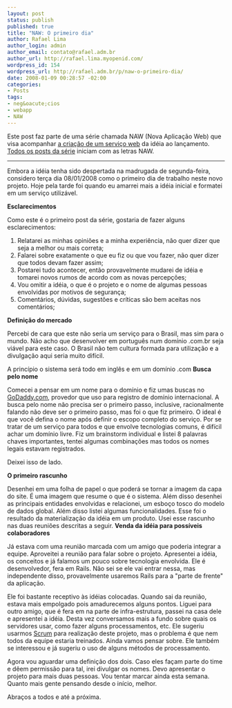 ```yaml
--- 
layout: post
status: publish
published: true
title: "NAW: O primeiro dia"
author: Rafael Lima
author_login: admin
author_email: contato@rafael.adm.br
author_url: http://rafael.lima.myopenid.com/
wordpress_id: 154
wordpress_url: http://rafael.adm.br/p/naw-o-primeiro-dia/
date: 2008-01-09 00:28:57 -02:00
categories: 
- Posts
tags: 
- neg&oacute;cios
- webapp
- NAW
---
```

Este post faz parte de uma s&eacute;rie chamada NAW (Nova Aplica&ccedil;&atilde;o Web) que visa acompanhar <a href="http://rafael.adm.br/p/que-tal-acompanhar-o-nascimento-de-um-servico-web/">a cria&ccedil;&atilde;o de um servi&ccedil;o web</a> da id&eacute;ia ao lan&ccedil;amento. <a href="http://rafael.adm.br/tag/naw">Todos os posts da s&eacute;rie</a> iniciam com as letras NAW.
<hr />Embora a id&eacute;ia tenha sido despertada na madrugada de segunda-feira, considero ter&ccedil;a dia 08/01/2008 como o primeiro dia de trabalho neste novo projeto. Hoje pela tarde foi quando eu amarrei mais a id&eacute;ia inicial e formatei em um servi&ccedil;o utiliz&aacute;vel.

<strong>Esclarecimentos</strong>

Como este &eacute; o primeiro post da s&eacute;rie, gostaria de fazer alguns esclarecimentos:
<ol>
	<li>Relatarei as minhas opini&otilde;es e a minha experi&ecirc;ncia, n&atilde;o quer dizer que seja a melhor ou mais correta;</li>
	<li>Falarei sobre exatamente o que eu fiz ou que vou fazer, n&atilde;o quer dizer que todos devam fazer assim;</li>
	<li>Postarei tudo acontecer, ent&atilde;o provavelmente mudarei de id&eacute;ia e tomarei novos rumos de acordo com as novas percep&ccedil;&otilde;es;</li>
	<li>Vou omitir a id&eacute;ia, o que &eacute; o projeto e o nome de algumas pessoas envolvidas por motivos de seguran&ccedil;a;</li>
	<li>Coment&aacute;rios, d&uacute;vidas, sugest&otilde;es e cr&iacute;ticas s&atilde;o bem aceitas nos coment&aacute;rios;</li>
</ol>
<strong>Defini&ccedil;&atilde;o do mercado</strong>

Percebi de cara que este n&atilde;o seria um servi&ccedil;o para o Brasil, mas sim para o mundo. N&atilde;o acho que desenvolver em portugu&ecirc;s num dom&iacute;nio .com.br seja vi&aacute;vel para este caso. O Brasil n&atilde;o tem cultura formada para utiliza&ccedil;&atilde;o e a divulga&ccedil;&atilde;o aqui seria muito dif&iacute;cil.

A princ&iacute;pio o sistema ser&aacute; todo em ingl&ecirc;s e em um dom&iacute;nio .com
<strong>Busca pelo nome</strong>

Comecei a pensar em um nome para o dom&iacute;nio e fiz umas buscas no <a href="http://GoDaddy.com">GoDaddy.com</a>, provedor que uso para registro de dom&iacute;nio internacional. A busca pelo nome n&atilde;o precisa ser o primeiro passo, inclusive, racionalmente falando n&atilde;o deve ser o primeiro passo, mas foi o que fiz primeiro. O ideal &eacute; que voc&ecirc; defina o nome ap&oacute;s definir o escopo completo do servi&ccedil;o.
Por se tratar de um servi&ccedil;o para todos e que envolve tecnologias comuns, &eacute; dif&iacute;cil achar um dom&iacute;nio livre. Fiz um brainstorm individual e listei 8 palavras chaves importantes, tentei algumas combina&ccedil;&otilde;es mas todos os nomes legais estavam registrados.

Deixei isso de lado.

<strong>O primeiro rascunho</strong>

Desenhei em uma folha de papel o que poder&aacute; se tornar a imagem da capa do site. &Eacute; uma imagem que resume o que &eacute; o sistema. Al&eacute;m disso desenhei as principais entidades envolvidas e relacionei, um esbo&ccedil;o tosco do modelo de dados global. Al&eacute;m disso listei algumas funcionalidades. Esse foi o resultado da materializa&ccedil;&atilde;o da id&eacute;ia em um produto. Usei esse rascunho nas duas reuni&otilde;es descritas a seguir.
<strong>Venda da id&eacute;ia para poss&iacute;veis colaboradores</strong>

J&aacute; estava com uma reuni&atilde;o marcada com um amigo que poderia integrar a equipe. Aproveitei a reuni&atilde;o para falar sobre o projeto. Apresentei a id&eacute;ia, os conceitos e j&aacute; falamos um pouco sobre tecnologia envolvida. Ele &eacute; desenvolvedor, fera em Rails. N&atilde;o sei se ele vai entrar nessa, mas independente disso, provavelmente usaremos Rails para a "parte de frente" da aplica&ccedil;&atilde;o.

Ele foi bastante receptivo &agrave;s id&eacute;ias colocadas. Quando sai da reuni&atilde;o, estava mais empolgado pois amadurecemos alguns pontos.
Liguei para outro amigo, que &eacute; fera em na parte de infra-estrutura, passei na casa dele e apresentei a id&eacute;ia. Desta vez conversamos mais a fundo sobre quais os servidores usar, como fazer alguns processamentos, etc. Ele sugeriu usarmos <a href="http://en.wikipedia.org/wiki/Scrum_(development)">Scrum</a> para realiza&ccedil;&atilde;o deste projeto, mas o problema &eacute; que nem todos da equipe estaria treinados. Ainda vamos pensar sobre. Ele tamb&eacute;m se interessou e j&aacute; sugeriu o uso de alguns m&eacute;todos de processamento.

Agora vou aguardar uma defini&ccedil;&atilde;o dos dois. Caso eles fa&ccedil;am parte do time e d&ecirc;em permiss&atilde;o para tal, irei divulgar os nomes. Devo apresentar o projeto para mais duas pessoas. Vou tentar marcar ainda esta semana. Quanto mais gente pensando desde o in&iacute;cio, melhor.

Abra&ccedil;os a todos e at&eacute; a pr&oacute;xima.
